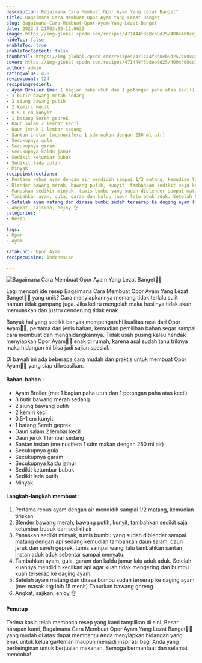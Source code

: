 ```yaml
---
description: Bagaimana Cara Membuat Opor Ayam Yang Lezat Banget"
title: Bagaimana Cara Membuat Opor Ayam Yang Lezat Banget
slug: Bagaimana-Cara-Membuat-Opor-Ayam-Yang-Lezat-Banget
date: 2022-3-21T03:09:12.063Z
image: https://img-global.cpcdn.com/recipes/471444f3b8eb9d25/400x400cq70/photo.jpg
hideToc: false
enableToc: true
enableTocContent: false
thumbnail: https://img-global.cpcdn.com/recipes/471444f3b8eb9d25/400x400cq70/photo.jpg
cover: https://img-global.cpcdn.com/recipes/471444f3b8eb9d25/400x400cq70/photo.jpg
author: admin
ratingvalue: 4.8
reviewcount: 124
recipeingredient:
- Ayam Broiler (me: 1 bagian paha utuh dan 1 potongan paha atas kecil)
- 3 butir bawang merah sedang
- 2 siung bawang putih
- 2 kemiri kecil
- 0.5-1 cm kunyit
- 1 batang Sereh geprek
- Daun salam 2 lembar kecil
- Daun jeruk 1 lembar sedang
- Santan instan (me:nucifera 1 sdm makan dengan 250 ml air)
- Secukupnya gula
- Secukupnya garam
- Secukupnya kaldu jamur
- Sedikit ketumbar bubuk
- Sedikit lada putih
- Minyak
recipeinstructions:
- Pertama rebus ayam dengan air mendidih sampai 1/2 matang, kemudian tiriskan
- Blender bawang merah, bawang putih, kunyit, tambahkan sedikit saja ketumbar bubuk dan sedikit air
- Panaskan sedikit minyak, tumis bumbu yang sudah diblender sampai matang dengan api sedang kemudian tambahkan daun salam, daun jeruk dan sereh geprek, tumis sampai wangi lalu tambahkan santan instan aduk aduk sebentar sampai menyatu.
- Tambahkan ayam, gula, garam dan kaldu jamur lalu aduk aduk. Setelah kuahnya mendidih kecilkan api agar kuah tidak mengering dan bumbu kuah terserap ke daging ayam.
- Setelah ayam matang dan dirasa bumbu sudah terserap ke daging ayam (me: masak krg lbih 15 menit) Taburkan bawang goreng.
- Angkat, sajikan, enjoy 👌
categories:
- Resep

tags:
- Opor
- Ayam

katakunci: Opor Ayam
recipecuisine: Indonesian

---
```


![Bagaimana Cara Membuat Opor Ayam Yang Lezat Banget👩‍🍳](https://img-global.cpcdn.com/recipes/471444f3b8eb9d25/400x400cq70/photo.jpg)

Lagi mencari ide resep Bagaimana Cara Membuat Opor Ayam Yang Lezat Banget👩‍🍳 yang unik? Cara menyiapkannya memang tidak terlalu sulit namun tidak gampang juga. Jika keliru mengolah maka hasilnya tidak akan memuaskan dan justru cenderung tidak enak.

Banyak hal yang sedikit banyak mempengaruhi kualitas rasa dari Opor Ayam👩‍🍳, pertama dari jenis bahan, kemudian pemilihan bahan segar sampai cara membuat dan menghidangkannya. Tidak usah pusing kalau hendak menyiapkan Opor Ayam👩‍🍳 enak di rumah, karena asal sudah tahu triknya maka hidangan ini bisa jadi sajian spesial.

Di bawah ini ada beberapa cara mudah dan praktis untuk membuat Opor Ayam👩‍🍳 yang siap dikreasikan.

<!--inarticleads1-->

#### Bahan-bahan :

- Ayam Broiler (me: 1 bagian paha utuh dan 1 potongan paha atas kecil)
- 3 butir bawang merah sedang
- 2 siung bawang putih
- 2 kemiri kecil
- 0.5-1 cm kunyit
- 1 batang Sereh geprek
- Daun salam 2 lembar kecil
- Daun jeruk 1 lembar sedang
- Santan instan (me:nucifera 1 sdm makan dengan 250 ml air)
- Secukupnya gula
- Secukupnya garam
- Secukupnya kaldu jamur
- Sedikit ketumbar bubuk
- Sedikit lada putih
- Minyak

<!--inarticleads2-->

#### Langkah-langkah membuat :

1. Pertama rebus ayam dengan air mendidih sampai 1/2 matang, kemudian tiriskan
1. Blender bawang merah, bawang putih, kunyit, tambahkan sedikit saja ketumbar bubuk dan sedikit air
1. Panaskan sedikit minyak, tumis bumbu yang sudah diblender sampai matang dengan api sedang kemudian tambahkan daun salam, daun jeruk dan sereh geprek, tumis sampai wangi lalu tambahkan santan instan aduk aduk sebentar sampai menyatu.
1. Tambahkan ayam, gula, garam dan kaldu jamur lalu aduk aduk. Setelah kuahnya mendidih kecilkan api agar kuah tidak mengering dan bumbu kuah terserap ke daging ayam.
1. Setelah ayam matang dan dirasa bumbu sudah terserap ke daging ayam (me: masak krg lbih 15 menit) Taburkan bawang goreng.
1. Angkat, sajikan, enjoy 👌

#### Penutup

Terima kasih telah membaca resep yang kami tampilkan di sini. Besar harapan kami, Bagaimana Cara Membuat Opor Ayam Yang Lezat Banget👩‍🍳 yang mudah di atas dapat membantu Anda menyiapkan hidangan yang enak untuk keluarga/teman maupun menjadi inspirasi bagi Anda yang berkeinginan untuk berjualan makanan. Semoga bermanfaat dan selamat mencoba!